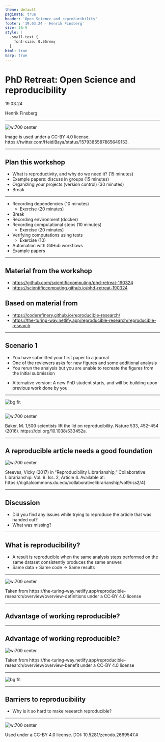 ```yaml
---
theme: default
paginate: true
header: 'Open Science and reproducibility'
footer: '19.03.24 - Henrik Finsberg'
size: 16:9
style: |
  .small-text {
    font-size: 0.55rem;
  }
html: true
marp: true
---
```


# PhD Retreat: Open Science and reproducibility

19.03.24


Henrik Finsberg

---

<!--
Here are the general steps needed fro reproducible research
-->

![w:700 center](figures/repro_steps.jpeg)
<p class="small-text">Image is used under a CC-BY 4.0 license. https://twitter.com/HeidiBaya/status/1579385587865649153.</p>

---


## Plan this workshop

- What is reproductivity, and why do we need it?  (15 minutes)
- Example papers: discuss in groups  (15 minutes)
- Organizing your projects (version control) (30 minutes)
- Break

---
- Recording dependencies (10 minutes)
  - Exercise (20 minutes)
- Break
- Recording environment (docker)
- Recording computational steps (10 minutes)
  - Exercise (20 minutes)
- Verifying computations using tests
  - Exercise (10)
- Automation with GitHub workflows
- Example papers


---

## Material from the workshop

- https://github.com/scientificcomputing/phd-retreat-190324
- https://scientificcomputing.github.io/phd-retreat-190324

Based on material from
-
- https://coderefinery.github.io/reproducible-research/
- https://the-turing-way.netlify.app/reproducible-research/reproducible-research

---

## Scenario 1

- You have submitted your first paper to a journal
- One of the reviewers asks for new figures and some additional analysis
- You rerun the analysis but you are unable to recreate the figures from the initial submission

* Alternative version: A new PhD student starts, and will be building upon previous work done by you

---

![bg fit](figures/research_comic_phd.gif)


---

![w:700 center](figures/reproducibility_nature.jpg)
<p class="small-text">Baker, M. 1,500 scientists lift the lid on reproducibility. Nature 533, 452–454 (2016). https://doi.org/10.1038/533452a.</p>

---

## A reproducible article needs a good foundation


![w:700 center](figures/repro-pyramid.png)
<p class="small-text">Steeves, Vicky (2017) in “Reproducibility Librarianship,” Collaborative Librarianship: Vol. 9: Iss. 2, Article 4. Available at: https://digitalcommons.du.edu/collaborativelibrarianship/vol9/iss2/4]</p>


---

## Discussion

- Did you find any issues while trying to reproduce the article that was handed out?
- What was missing?

---

## What is reproducibility?

<!--
Start by asking the students what they think
-->

* A result is reproducible when the same analysis steps performed on the same dataset consistently produces the same answer.
* Same data + Same code -> Same results


---

<!--
Reproducible: same analysis steps performed on the same dataset consistently produces the same answer.

Replicable: same analysis performed on different datasets produces qualitatively similar answers.

Robust: A result is robust when the same dataset is subjected to different analysis workflows to answer the same research question (example: benchmarks)

Generalizable: Result is not dependent on a particular dataset nor a particular version of the analysis pipeline
-->

![w:700 center](figures/reproducible-matrix.jpg)

<p class="small-text">Taken from https://the-turing-way.netlify.app/reproducible-research/overview/overview-definitions under a CC-BY 4.0 license</p>


---

## Advantage of working reproducible?

<!--
Ask the students
-->

---

## Advantage of working reproducible?

<!--
1. Easy to see the history of the project, what happened in what order (provenance)
2. Easier to collaborate with others, and for others to build upon your work
3. Results can be validated easily, and we can trust the results.
4. You and your collaborators spend less time figuring how to generate results
5. You will get more citations, because it is easier to build upon your work
6. Ensures continuity in research, because it is easier to build upon your work
-->

![w:700 center](figures/reasons-reproducibility.png)

<p class="small-text">Taken from https://the-turing-way.netlify.app/reproducible-research/overview/overview-benefit under a CC-BY 4.0 license</p>


---

![bg fit](figures/help-you-of-the-future.png)

---

## Barriers to reproducibility

<!--
Ask the students
-->

* Why is it so hard to make research reproducible?


---


![w:700 center](figures/barriers-reproducibility.png)

<p class="small-text"> Used under a CC-BY 4.0 license. DOI: 10.5281/zenodo.2669547.#</p>
